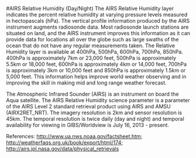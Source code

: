 #AIRS Relative Humidity (Day/Night)
The AIRS Relative Humidity layer indicates the percent relative humidity at varying pressure levels measured in hectopascals (hPa).  The vertical profile information produced by the AIRS instrument augments radiosonde data. Most radiosonde launch stations are situated on land, and the AIRS instrument improves this information as it can provide data for locations all over the globe such as large swaths of the ocean that do not have any regular measurements taken. The Relative Humidity layer is available at 400hPa, 500hPa, 600hPa, 700hPa, 850hPa. 400hPa is approximately 7km or 23,000 feet, 500hPa is approximately 5.5km or 18,000 feet, 600hPa is approximately 4km or 14,000 feet, 700hPa is approximately 3km or 10,000 feet and 850hPa is approximately 1.5km or 5,000 feet. This information helps improve world weather observing and in improving the skill in making mid and long range weather forecast.

The Atmospheric Infrared Sounder (AIRS) is an instrument on board the Aqua satellite. The AIRS Relative Humidity science parameter is a parameter of the AIRS Level 2 standard retrieval product using AIRS and AMSU (AIRX2RET_NRT). The imagery resolution is 2km and sensor resolution is 45km. The temporal resolution is twice daily (day and night) and temporal availability for viewing in GIBS/Worldview is July 16, 2013 - present.
 
References: <http://www.ua.nws.noaa.gov/factsheet.htm>; <http://weatherfaqs.org.uk/book/export/html/174>; <http://airs.jpl.nasa.gov/data/physical_retrievals>
